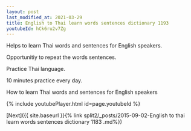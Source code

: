 ```yaml
---
layout: post
last_modified_at: 2021-03-29
title: English to Thai learn words sentences dictionary 1193 
youtubeId: hCk6ru2v7Zg
---
```

 
 
Helps to learn Thai words and sentences for English speakers.

Opportunitiy to repeat the words sentences. 

Practice Thai language. 
 
10 minutes practice every day. 
 
How to learn Thai words and sentences for English speakers 
 
{% include youtubePlayer.html id=page.youtubeId %}
 
 
[Next]({{ site.baseurl }}{% link  split2/_posts/2015-09-02-English to thai learn words sentences dictionary 1183 .md%})
 

